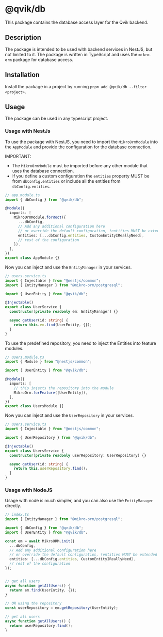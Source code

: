 # @qvik/db

This package contains the database access layer for the Qvik backend.

## Description

The package is intended to be used with backend services in NestJS, but not limited to it. The package is written in TypeScript and uses the `mikro-orm` package for database access.

## Installation

Install the package in a project by running `pnpm add @qvik/db --filter <project>`.

## Usage

The package can be used in any typescript project.

### Usage with NestJs

To use the package with NestJS, you need to import the `MikroOrmModule` into the `AppModule` and provide the configuration for the database connection.

IMPORTANT:

- The `MikroOrmModule` must be imported before any other module that uses the database connection.
- If you define a custom configuration the `entities` property MUST be from `dbConfig.entities` or include all the entities from `dbConfig.entities`.

```typescript
// app.module.ts
import { dbConfig } from "@qvik/db";

@Module({
  imports: [
    MikroOrmModule.forRoot({
      ...dbConfig,
      // Add any additional configuration here
      // or override the default configuration, !entities MUST be extended from dbConfig.entities
      entities: [...dbConfig.entities, CustomEntityIReallyNeed],
      // rest of the configuration
    }),
  ],
})
export class AppModule {}
```

Now you can inject and use the `EntityManager` in your services.

```typescript
// users.service.ts
import { Injectable } from "@nestjs/common";
import { EntityManager } from "@mikro-orm/postgresql";

import { UserEntity } from "@qvik/db";

@Injectable()
export class UserService {
  constructor(private readonly em: EntityManager) {}

  async getUser(id: string) {
    return this.em.find(UserEntity, {});
  }
}
```

To use the predefined repository, you need to inject the Entities into feature modules.

```typescript
// users.module.ts
import { Module } from "@nestjs/common";

import { UserEntity } from "@qvik/db";

@Module({
  imports: [
    // this injects the repository into the module
    MikroOrm.forFeature([UserEntity]),
  ],
})
export class UsersModule {}
```

Now you can inject and use the `UserRepository` in your services.

```typescript
// users.service.ts
import { Injectable } from "@nestjs/common";

import { UserRepository } from "@qvik/db";

@Injectable()
export class UsersService {
  constructor(private readonly userRepository: UserRepository) {}

  async getUser(id: string) {
    return this.userRepository.find();
  }
}
```

### Usage with NodeJS
Usage with node is much simpler, and you can also use the `EntityManager` directly.

```typescript
// index.ts
import { EntityManager } from "@mikro-orm/postgresql";

import { dbConfig } from "@qvik/db";
import { UserEntity } from "@qvik/db";

const em = await MikroORM.init({
  ...dbConfig,
  // Add any additional configuration here
  // or override the default configuration, !entities MUST be extended from dbConfig.entities
  entities: [...dbConfig.entities, CustomEntityIReallyNeed],
  // rest of the configuration
});


// get all users
async function getAllUsers() {
  return em.find(UserEntity, {});
}

// OR using the repository
const userRepository = em.getRepository(UserEntity);

// get all users
async function getAllUsers() {
  return userRepository.find();
}
```